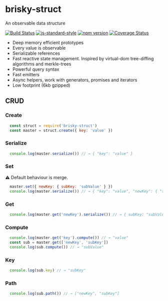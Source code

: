 # brisky-struct
An observable data structure

[![Build Status](https://travis-ci.org/vigour-io/brisky-struct.svg?branch=master)](https://travis-ci.org/vigour-io/brisky-struct)
[![js-standard-style](https://img.shields.io/badge/code%20style-standard-brightgreen.svg)](http://standardjs.com/)
[![npm version](https://badge.fury.io/js/brisky-struct.svg)](https://badge.fury.io/js/brisky-struct)
[![Coverage Status](https://coveralls.io/repos/github/vigour-io/brisky-struct/badge.svg?branch=master)](https://coveralls.io/github/vigour-io/brisky-struct?branch=master)

- Deep memory efficient prototypes
- Every value is observable
- Serializable references
- Fast reactive state management. Inspired by virtual-dom tree-diffing algorithms and merkle-trees
- Powerful query syntax
- Fast emitters
- Async helpers, work with generators, promises and iterators
- Low footprint (6kb gzipped)

## CRUD

### Create

```js
  const struct = require('brisky-struct')
  const master = struct.create({ key: 'value' })
```

### Serialize

```js
  console.log(master.serialize()) // → { "key": "value" }
```

### Set

⚠ Default behaviour is merge.

```js
  master.set({ newKey: { subKey: 'subValue' } })
  console.log(master.serialize()) // → { "key": "value", "newKey": { "subKey": "subValue" } }
```

### Get

```js
  console.log(master.get('newKey').serialize()) // → { subKey: "subValue" }
```

### Compute

```js
  console.log(master.get('key').compute()) // → "value"
  const sub = master.get(['newKey', 'subKey'])
  console.log(sub.compute()) // → "subValue"
```

### Key

```js
  console.log(sub.key) // → "subKey"
```

### Path

```js
  console.log(sub.path()) // → ["newKey", "subKey"]
```
